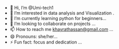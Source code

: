 - 👋 Hi, I’m @Umi-tech1
- 👀 I’m interested in data analysis and Visualization .
- 🌱 I’m currently learning python for beginners...
- 💞️ I’m looking to collaborate on projects ...
- 📫 How to reach me khayrathassan@gmail.com ...
- 😄 Pronouns: she/her...
- ⚡ Fun fact: focus and dedication ...

<!---
Umi-tech1/Umi-tech1 is a ✨ special ✨ repository because its `README.md` (this file) appears on your GitHub profile.
You can click the Preview link to take a look at your changes.
--->
